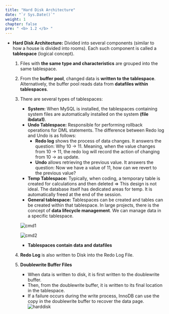 ```yaml
---
title: "Hard Disk Architecture"
date: "`r Sys.Date()`"
weight: 1
chapter: false
pre: " <b> 1.2 </b> "
---
```


- **Hard Disk Architecture:** Divided into several components (similar to how a house is divided into rooms). Each such component is called a **tablespace** (logical concept).

  1. Files with **the same type and characteristics** are grouped into the same tablespace.
  2. From the **buffer pool**, changed data is **written to the tablespace**. Alternatively, the buffer pool reads data from **datafiles within tablespaces**.
  3. There are several types of tablespaces:

     - **System:** When MySQL is installed, the tablespaces containing system files are automatically installed on the system **(file ibdata1)**.
     - **Undo Tablespace:** Responsible for performing rollback operations for DML statements. The difference between Redo log and Undo is as follows:
       - **Redo log** shows the process of data changes. It answers the question: Why 10 → 11. Meaning, when the value changes from 10 → 11, the redo log will record the action of changing from 10 → as update.
       - **Undo** allows retrieving the previous value. It answers the question: Now we have a value of 11, how can we revert to the previous value?
     - **Temp Tablespace:** Typically, when coding, a temporary table is created for calculations and then deleted ⇒ This design is not ideal. The database itself has dedicated areas for temp. It is automatically freed at the end of the session.
     - **General tablespace:** Tablespaces can be created and tables can be created within that tablespace. In large projects, there is the concept of **data lifecycle management**. We can manage data in a specific tablespace.

     ![cmd1](https://ngxquang.github.io/aws-ws1/images/1.introduce/002-cmd1.png)

     ![cmd2](https://ngxquang.github.io/aws-ws1/images/1.introduce/003-cmd2.png)

     - **Tablespaces contain data and datafiles**

  4. **Redo Log** is also written to Disk into the Redo Log File.
  5. **Doublewrite Buffer Files**
     - When data is written to disk, it is first written to the doublewrite buffer.
     - Then, from the doublewrite buffer, it is written to its final location in the tablespace.
     - If a failure occurs during the write process, InnoDB can use the copy in the doublewrite buffer to recover the data page.
       ![harddisk](https://ngxquang.github.io/aws-ws1/images/1.introduce/004-arch.png)
